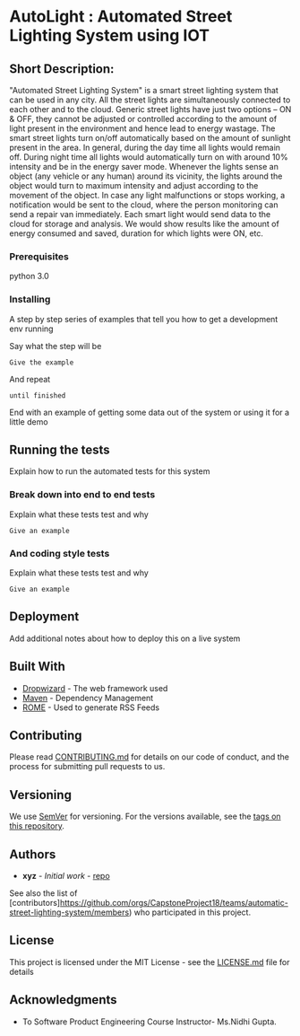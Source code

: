 # AutoLight : Automated Street Lighting System using IOT

## Short Description:
"Automated Street Lighting System" is a smart street lighting system that can be used in any city. All the street lights are simultaneously connected to each other and to the cloud.
Generic street lights have just two options – ON & OFF, they cannot be adjusted or controlled according to the amount of light present in the environment and hence lead to energy wastage. The smart street lights turn on/off automatically based on the amount of sunlight present in the area.
In general, during the day time all lights would remain off. During night time all lights would automatically turn on with around 10% intensity and be in the energy saver mode. Whenever the lights sense an object (any vehicle or any human) around its vicinity, the lights around the object would turn to maximum intensity and adjust according to the movement of the object. In case any light malfunctions or stops working, a notification would be sent to the cloud, where the person monitoring can send a repair van immediately.
Each smart light would send data to the cloud for storage and analysis. We would show results like the amount of energy consumed and saved, duration for which lights were ON, etc.

### Prerequisites
python 3.0

### Installing

A step by step series of examples that tell you how to get a development env running

Say what the step will be

```
Give the example
```

And repeat

```
until finished
```

End with an example of getting some data out of the system or using it for a little demo

## Running the tests

Explain how to run the automated tests for this system

### Break down into end to end tests

Explain what these tests test and why

```
Give an example
```

### And coding style tests

Explain what these tests test and why

```
Give an example
```

## Deployment

Add additional notes about how to deploy this on a live system

## Built With

* [Dropwizard](http://www.dropwizard.io/1.0.2/docs/) - The web framework used
* [Maven](https://maven.apache.org/) - Dependency Management
* [ROME](https://rometools.github.io/rome/) - Used to generate RSS Feeds

## Contributing

Please read [CONTRIBUTING.md](link) for details on our code of conduct, and the process for submitting pull requests to us.

## Versioning

We use [SemVer](http://semver.org/) for versioning. For the versions available, see the [tags on this repository](https://github.com/your/project/tags). 

## Authors

* **xyz** - *Initial work* - [repo](link)

See also the list of [contributors]https://github.com/orgs/CapstoneProject18/teams/automatic-street-lighting-system/members) who participated in this project.

## License

This project is licensed under the MIT License - see the [LICENSE.md](LICENSE.md) file for details

## Acknowledgments

* To Software Product Engineering Course Instructor- Ms.Nidhi Gupta.

